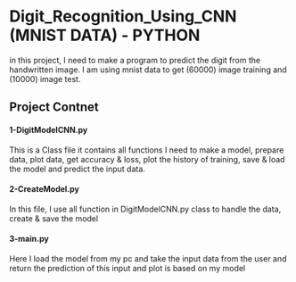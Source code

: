 # Digit_Recognition_Using_CNN (MNIST DATA) - PYTHON

in this project, I need to make a program to predict the digit from the handwritten image.
I am using mnist data to get (60000) image training and (10000) image test.


## Project Contnet
#### 1-DigitModelCNN.py
This is a Class file it contains all functions I need to make a model, prepare data, plot data, get accuracy & loss, plot the history of training, save & load the model and predict the input data.

#### 2-CreateModel.py
In this file, I use all function in DigitModelCNN.py class to handle the data, create & save the model  

#### 3-main.py
Here I load the model from my pc and take the input data from the user and return the prediction of this input and plot is based on my model 
